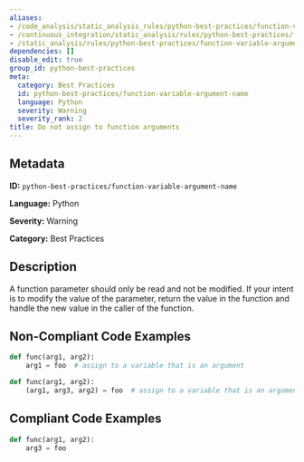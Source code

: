 ```yaml
---
aliases:
- /code_analysis/static_analysis_rules/python-best-practices/function-variable-argument-name
- /continuous_integration/static_analysis/rules/python-best-practices/function-variable-argument-name
- /static_analysis/rules/python-best-practices/function-variable-argument-name
dependencies: []
disable_edit: true
group_id: python-best-practices
meta:
  category: Best Practices
  id: python-best-practices/function-variable-argument-name
  language: Python
  severity: Warning
  severity_rank: 2
title: Do not assign to function arguments
---
```

<!--  SOURCED FROM https://github.com/DataDog/datadog-static-analyzer-rule-docs -->


## Metadata
**ID:** `python-best-practices/function-variable-argument-name`

**Language:** Python

**Severity:** Warning

**Category:** Best Practices

## Description
A function parameter should only be read and not be modified. If your intent is to modify the value of the parameter, return the value in the function and handle the new value in the caller of the function.

## Non-Compliant Code Examples
```python
def func(arg1, arg2):
	arg1 = foo  # assign to a variable that is an argument
```

```python
def func(arg1, arg2):
	(arg1, arg3, arg2) = foo  # assign to a variable that is an argument
```

## Compliant Code Examples
```python
def func(arg1, arg2):
	arg3 = foo
```
